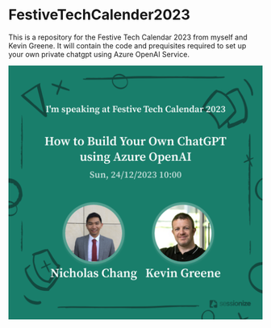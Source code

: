 # FestiveTechCalender2023

This is a repository for the Festive Tech Calendar 2023 from myself and Kevin Greene. It will contain the code and prequisites required to set up your own private chatgpt using Azure OpenAI Service. 

![logo](./image/logo.jpg)